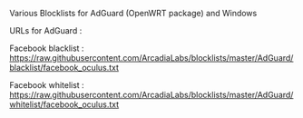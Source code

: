 Various Blocklists for AdGuard (OpenWRT package) and Windows

URLs for AdGuard :

Facebook blacklist : https://raw.githubusercontent.com/ArcadiaLabs/blocklists/master/AdGuard/blacklist/facebook_oculus.txt

Facebook whitelist : https://raw.githubusercontent.com/ArcadiaLabs/blocklists/master/AdGuard/whitelist/facebook_oculus.txt

